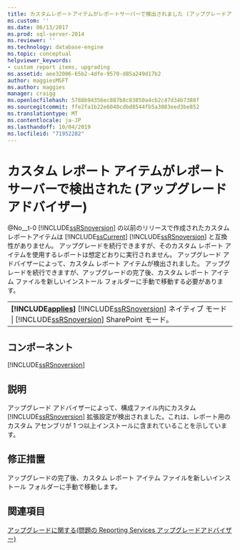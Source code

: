 ```yaml
---
title: カスタムレポートアイテムがレポートサーバーで検出されました (アップグレードアドバイザー) |Microsoft Docs
ms.custom: ''
ms.date: 06/13/2017
ms.prod: sql-server-2014
ms.reviewer: ''
ms.technology: database-engine
ms.topic: conceptual
helpviewer_keywords:
- custom report items, upgrading
ms.assetid: aee32006-65b2-4dfe-9570-d85a249d17b2
author: maggiesMSFT
ms.author: maggies
manager: craigg
ms.openlocfilehash: 5788b94356ec887b8c83850a4cb2c47d34b7388f
ms.sourcegitcommit: ffe2fa1b22e6040cdbd8544fb5a3083eed3be852
ms.translationtype: MT
ms.contentlocale: ja-JP
ms.lasthandoff: 10/04/2019
ms.locfileid: "71952282"
---
```

# <a name="custom-report-items-were-detected-on-the-report-server-upgrade-advisor"></a>カスタム レポート アイテムがレポート サーバーで検出された (アップグレード アドバイザー)
  @No__t-0 [!INCLUDE[ssRSnoversion](../../includes/ssrsnoversion-md.md)] の以前のリリースで作成されたカスタムレポートアイテムは [!INCLUDE[ssCurrent](../../includes/sscurrent-md.md)] [!INCLUDE[ssRSnoversion](../../includes/ssrsnoversion-md.md)] と互換性がありません。 アップグレードを続行できますが、そのカスタム レポート アイテムを使用するレポートは想定どおりに実行されません。 アップグレード アドバイザーによって、カスタム レポート アイテムが検出されました。 アップグレードを続行できますが、アップグレードの完了後、カスタム レポート アイテム ファイルを新しいインストール フォルダーに手動で移動する必要があります。  
  
||  
|-|  
|**[!INCLUDE[applies](../../includes/applies-md.md)]**  [!INCLUDE[ssRSnoversion](../../includes/ssrsnoversion-md.md)] ネイティブ モード &#124; [!INCLUDE[ssRSnoversion](../../includes/ssrsnoversion-md.md)] SharePoint モード。|  
  
## <a name="component"></a>コンポーネント  
 [!INCLUDE[ssRSnoversion](../../includes/ssrsnoversion-md.md)]  
  
## <a name="description"></a>説明  
 アップグレード アドバイザーによって、構成ファイル内にカスタム [!INCLUDE[ssRSnoversion](../../includes/ssrsnoversion-md.md)] 拡張設定が検出されました。これは、レポート用のカスタム アセンブリが 1 つ以上インストールに含まれていることを示しています。  
  
## <a name="corrective-action"></a>修正措置  
 アップグレードの完了後、カスタム レポート アイテム ファイルを新しいインストール フォルダーに手動で移動します。  
  
## <a name="see-also"></a>関連項目  
 [アップグレードに関する&#40;問題の Reporting Services アップグレードアドバイザー&#41;](../../../2014/sql-server/install/reporting-services-upgrade-issues-upgrade-advisor.md)  
  
  
